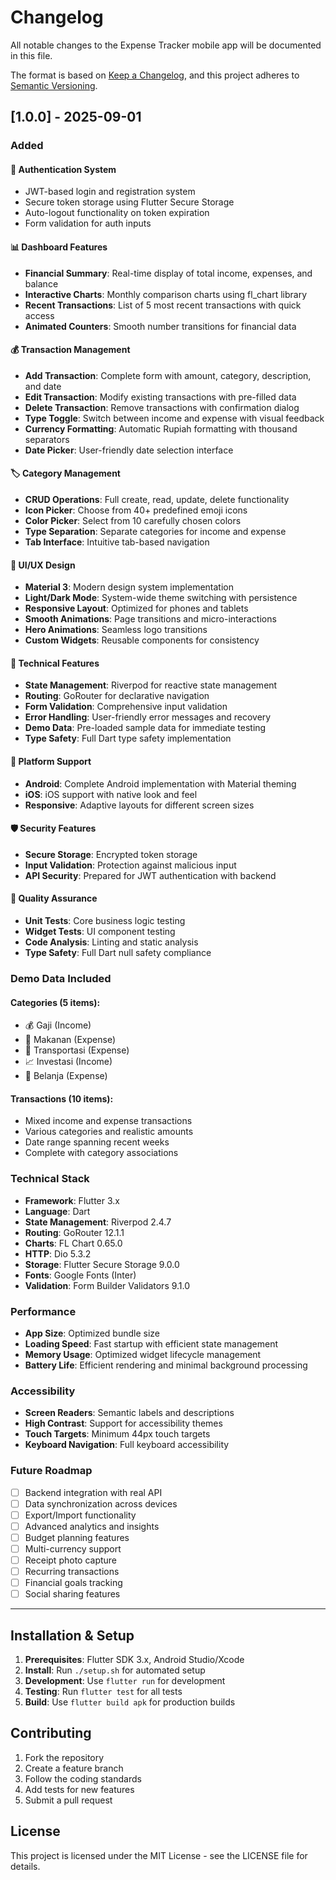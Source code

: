 # Changelog

All notable changes to the Expense Tracker mobile app will be documented in this file.

The format is based on [Keep a Changelog](https://keepachangelog.com/en/1.0.0/),
and this project adheres to [Semantic Versioning](https://semver.org/spec/v2.0.0.html).

## [1.0.0] - 2025-09-01

### Added

#### 🔐 Authentication System
- JWT-based login and registration system
- Secure token storage using Flutter Secure Storage
- Auto-logout functionality on token expiration
- Form validation for auth inputs

#### 📊 Dashboard Features
- **Financial Summary**: Real-time display of total income, expenses, and balance
- **Interactive Charts**: Monthly comparison charts using fl_chart library
- **Recent Transactions**: List of 5 most recent transactions with quick access
- **Animated Counters**: Smooth number transitions for financial data

#### 💰 Transaction Management
- **Add Transaction**: Complete form with amount, category, description, and date
- **Edit Transaction**: Modify existing transactions with pre-filled data
- **Delete Transaction**: Remove transactions with confirmation dialog
- **Type Toggle**: Switch between income and expense with visual feedback
- **Currency Formatting**: Automatic Rupiah formatting with thousand separators
- **Date Picker**: User-friendly date selection interface

#### 🏷️ Category Management
- **CRUD Operations**: Full create, read, update, delete functionality
- **Icon Picker**: Choose from 40+ predefined emoji icons
- **Color Picker**: Select from 10 carefully chosen colors
- **Type Separation**: Separate categories for income and expense
- **Tab Interface**: Intuitive tab-based navigation

#### 🎨 UI/UX Design
- **Material 3**: Modern design system implementation
- **Light/Dark Mode**: System-wide theme switching with persistence
- **Responsive Layout**: Optimized for phones and tablets
- **Smooth Animations**: Page transitions and micro-interactions
- **Hero Animations**: Seamless logo transitions
- **Custom Widgets**: Reusable components for consistency

#### 🔧 Technical Features
- **State Management**: Riverpod for reactive state management
- **Routing**: GoRouter for declarative navigation
- **Form Validation**: Comprehensive input validation
- **Error Handling**: User-friendly error messages and recovery
- **Demo Data**: Pre-loaded sample data for immediate testing
- **Type Safety**: Full Dart type safety implementation

#### 📱 Platform Support
- **Android**: Complete Android implementation with Material theming
- **iOS**: iOS support with native look and feel
- **Responsive**: Adaptive layouts for different screen sizes

#### 🛡️ Security Features
- **Secure Storage**: Encrypted token storage
- **Input Validation**: Protection against malicious input
- **API Security**: Prepared for JWT authentication with backend

#### 🧪 Quality Assurance
- **Unit Tests**: Core business logic testing
- **Widget Tests**: UI component testing
- **Code Analysis**: Linting and static analysis
- **Type Safety**: Full Dart null safety compliance

### Demo Data Included

#### Categories (5 items):
- 💰 Gaji (Income)
- 🍔 Makanan (Expense)  
- 🚗 Transportasi (Expense)
- 📈 Investasi (Income)
- 🛒 Belanja (Expense)

#### Transactions (10 items):
- Mixed income and expense transactions
- Various categories and realistic amounts
- Date range spanning recent weeks
- Complete with category associations

### Technical Stack
- **Framework**: Flutter 3.x
- **Language**: Dart
- **State Management**: Riverpod 2.4.7
- **Routing**: GoRouter 12.1.1
- **Charts**: FL Chart 0.65.0
- **HTTP**: Dio 5.3.2
- **Storage**: Flutter Secure Storage 9.0.0
- **Fonts**: Google Fonts (Inter)
- **Validation**: Form Builder Validators 9.1.0

### Performance
- **App Size**: Optimized bundle size
- **Loading Speed**: Fast startup with efficient state management
- **Memory Usage**: Optimized widget lifecycle management
- **Battery Life**: Efficient rendering and minimal background processing

### Accessibility
- **Screen Readers**: Semantic labels and descriptions
- **High Contrast**: Support for accessibility themes
- **Touch Targets**: Minimum 44px touch targets
- **Keyboard Navigation**: Full keyboard accessibility

### Future Roadmap
- [ ] Backend integration with real API
- [ ] Data synchronization across devices
- [ ] Export/Import functionality
- [ ] Advanced analytics and insights
- [ ] Budget planning features
- [ ] Multi-currency support
- [ ] Receipt photo capture
- [ ] Recurring transactions
- [ ] Financial goals tracking
- [ ] Social sharing features

---

## Installation & Setup

1. **Prerequisites**: Flutter SDK 3.x, Android Studio/Xcode
2. **Install**: Run `./setup.sh` for automated setup
3. **Development**: Use `flutter run` for development
4. **Testing**: Run `flutter test` for all tests
5. **Build**: Use `flutter build apk` for production builds

## Contributing

1. Fork the repository
2. Create a feature branch
3. Follow the coding standards
4. Add tests for new features
5. Submit a pull request

## License

This project is licensed under the MIT License - see the LICENSE file for details.
